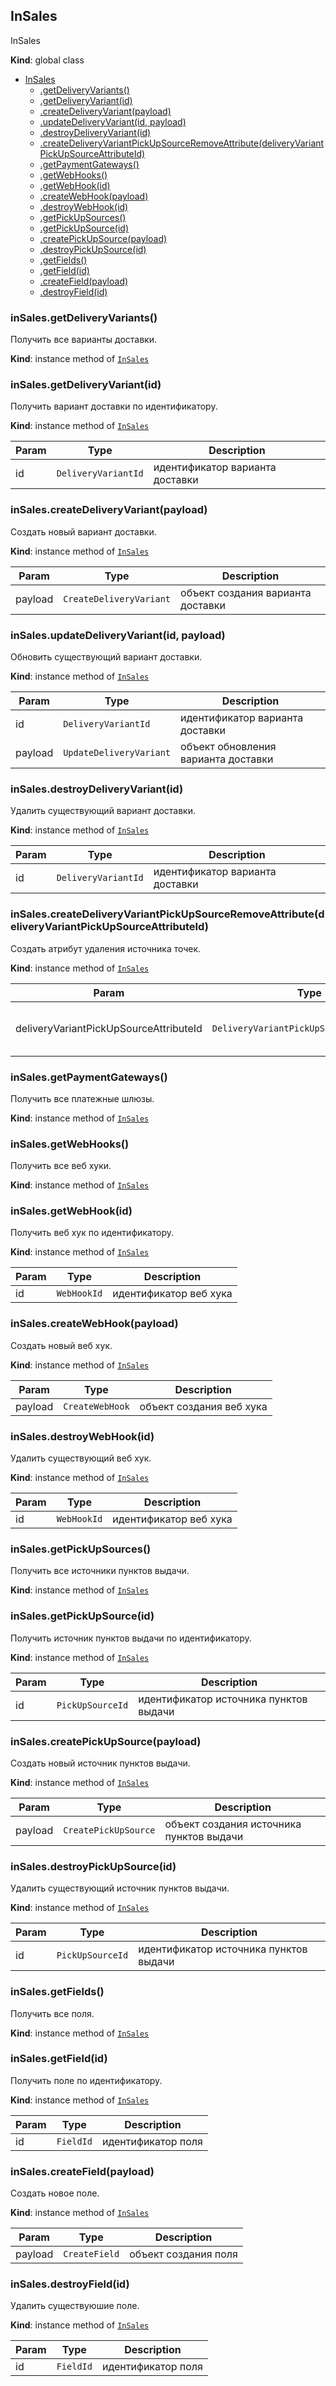 <a name="InSales"></a>

## InSales
InSales

**Kind**: global class  

* [InSales](#InSales)
    * [.getDeliveryVariants()](#InSales+getDeliveryVariants)
    * [.getDeliveryVariant(id)](#InSales+getDeliveryVariant)
    * [.createDeliveryVariant(payload)](#InSales+createDeliveryVariant)
    * [.updateDeliveryVariant(id, payload)](#InSales+updateDeliveryVariant)
    * [.destroyDeliveryVariant(id)](#InSales+destroyDeliveryVariant)
    * [.createDeliveryVariantPickUpSourceRemoveAttribute(deliveryVariantPickUpSourceAttributeId)](#InSales+createDeliveryVariantPickUpSourceRemoveAttribute)
    * [.getPaymentGateways()](#InSales+getPaymentGateways)
    * [.getWebHooks()](#InSales+getWebHooks)
    * [.getWebHook(id)](#InSales+getWebHook)
    * [.createWebHook(payload)](#InSales+createWebHook)
    * [.destroyWebHook(id)](#InSales+destroyWebHook)
    * [.getPickUpSources()](#InSales+getPickUpSources)
    * [.getPickUpSource(id)](#InSales+getPickUpSource)
    * [.createPickUpSource(payload)](#InSales+createPickUpSource)
    * [.destroyPickUpSource(id)](#InSales+destroyPickUpSource)
    * [.getFields()](#InSales+getFields)
    * [.getField(id)](#InSales+getField)
    * [.createField(payload)](#InSales+createField)
    * [.destroyField(id)](#InSales+destroyField)

<a name="InSales+getDeliveryVariants"></a>

### inSales.getDeliveryVariants()
Получить все варианты доставки.

**Kind**: instance method of [<code>InSales</code>](#InSales)  
<a name="InSales+getDeliveryVariant"></a>

### inSales.getDeliveryVariant(id)
Получить вариант доставки по идентификатору.

**Kind**: instance method of [<code>InSales</code>](#InSales)  

| Param | Type | Description |
| --- | --- | --- |
| id | <code>DeliveryVariantId</code> | идентификатор варианта доставки |

<a name="InSales+createDeliveryVariant"></a>

### inSales.createDeliveryVariant(payload)
Создать новый вариант доставки.

**Kind**: instance method of [<code>InSales</code>](#InSales)  

| Param | Type | Description |
| --- | --- | --- |
| payload | <code>CreateDeliveryVariant</code> | объект создания варианта доставки |

<a name="InSales+updateDeliveryVariant"></a>

### inSales.updateDeliveryVariant(id, payload)
Обновить существующий вариант доставки.

**Kind**: instance method of [<code>InSales</code>](#InSales)  

| Param | Type | Description |
| --- | --- | --- |
| id | <code>DeliveryVariantId</code> | идентификатор варианта доставки |
| payload | <code>UpdateDeliveryVariant</code> | объект обновления варианта доставки |

<a name="InSales+destroyDeliveryVariant"></a>

### inSales.destroyDeliveryVariant(id)
Удалить существующий вариант доставки.

**Kind**: instance method of [<code>InSales</code>](#InSales)  

| Param | Type | Description |
| --- | --- | --- |
| id | <code>DeliveryVariantId</code> | идентификатор варианта доставки |

<a name="InSales+createDeliveryVariantPickUpSourceRemoveAttribute"></a>

### inSales.createDeliveryVariantPickUpSourceRemoveAttribute(deliveryVariantPickUpSourceAttributeId)
Создать атрибут удаления источника точек.

**Kind**: instance method of [<code>InSales</code>](#InSales)  

| Param | Type | Description |
| --- | --- | --- |
| deliveryVariantPickUpSourceAttributeId | <code>DeliveryVariantPickUpSourceAttributeId</code> | идентификатор атрибута источника точки |

<a name="InSales+getPaymentGateways"></a>

### inSales.getPaymentGateways()
Получить все платежные шлюзы.

**Kind**: instance method of [<code>InSales</code>](#InSales)  
<a name="InSales+getWebHooks"></a>

### inSales.getWebHooks()
Получить все веб хуки.

**Kind**: instance method of [<code>InSales</code>](#InSales)  
<a name="InSales+getWebHook"></a>

### inSales.getWebHook(id)
Получить веб хук по идентификатору.

**Kind**: instance method of [<code>InSales</code>](#InSales)  

| Param | Type | Description |
| --- | --- | --- |
| id | <code>WebHookId</code> | идентификатор веб хука |

<a name="InSales+createWebHook"></a>

### inSales.createWebHook(payload)
Создать новый веб хук.

**Kind**: instance method of [<code>InSales</code>](#InSales)  

| Param | Type | Description |
| --- | --- | --- |
| payload | <code>CreateWebHook</code> | объект создания веб хука |

<a name="InSales+destroyWebHook"></a>

### inSales.destroyWebHook(id)
Удалить существующий веб хук.

**Kind**: instance method of [<code>InSales</code>](#InSales)  

| Param | Type | Description |
| --- | --- | --- |
| id | <code>WebHookId</code> | идентификатор веб хука |

<a name="InSales+getPickUpSources"></a>

### inSales.getPickUpSources()
Получить все источники пунктов выдачи.

**Kind**: instance method of [<code>InSales</code>](#InSales)  
<a name="InSales+getPickUpSource"></a>

### inSales.getPickUpSource(id)
Получить источник пунктов выдачи по идентификатору.

**Kind**: instance method of [<code>InSales</code>](#InSales)  

| Param | Type | Description |
| --- | --- | --- |
| id | <code>PickUpSourceId</code> | идентификатор источника пунктов выдачи |

<a name="InSales+createPickUpSource"></a>

### inSales.createPickUpSource(payload)
Создать новый источник пунктов выдачи.

**Kind**: instance method of [<code>InSales</code>](#InSales)  

| Param | Type | Description |
| --- | --- | --- |
| payload | <code>CreatePickUpSource</code> | объект создания источника пунктов выдачи |

<a name="InSales+destroyPickUpSource"></a>

### inSales.destroyPickUpSource(id)
Удалить существующий источник пунктов выдачи.

**Kind**: instance method of [<code>InSales</code>](#InSales)  

| Param | Type | Description |
| --- | --- | --- |
| id | <code>PickUpSourceId</code> | идентификатор источника пунктов выдачи |

<a name="InSales+getFields"></a>

### inSales.getFields()
Получить все поля.

**Kind**: instance method of [<code>InSales</code>](#InSales)  
<a name="InSales+getField"></a>

### inSales.getField(id)
Получить поле по идентификатору.

**Kind**: instance method of [<code>InSales</code>](#InSales)  

| Param | Type | Description |
| --- | --- | --- |
| id | <code>FieldId</code> | идентификатор поля |

<a name="InSales+createField"></a>

### inSales.createField(payload)
Создать новое поле.

**Kind**: instance method of [<code>InSales</code>](#InSales)  

| Param | Type | Description |
| --- | --- | --- |
| payload | <code>CreateField</code> | объект создания поля |

<a name="InSales+destroyField"></a>

### inSales.destroyField(id)
Удалить существуюшие поле.

**Kind**: instance method of [<code>InSales</code>](#InSales)  

| Param | Type | Description |
| --- | --- | --- |
| id | <code>FieldId</code> | идентификатор поля |

